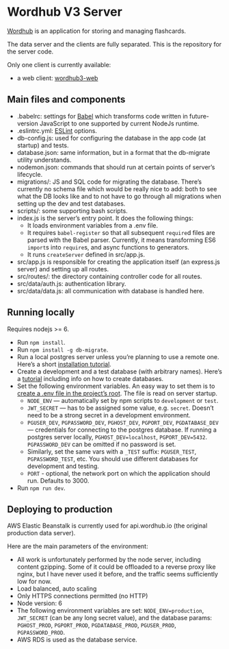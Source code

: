# Wordhub V3 Server

[Wordhub](https://wordhub.io) is an application for storing and managing flashcards.

The data server and the clients are fully separated. This is the repository for the server code.

Only one client is currently available:

* a web client: [wordhub3-web](https://github.com/pomerantsev/wordhub3-web)

## Main files and components

* .babelrc: settings for [Babel](https://babeljs.io/) which transforms code written in future-version JavaScript to one supported by current NodeJs runtime.
* .eslintrc.yml: [ESLint](http://eslint.org/) options.
* db-config.js: used for configuring the database in the app code (at startup) and tests.
* database.json: same information, but in a format that the db-migrate utility understands.
* nodemon.json: commands that should run at certain points of server’s lifecycle.
* migrations/: JS and SQL code for migrating the database. There’s currently no schema file which would be really nice to add: both to see what the DB looks like and to not have to go through all migrations when setting up the dev and test databases.
* scripts/: some supporting bash scripts.
* index.js is the server’s entry point. It does the following things:
  * It loads environment variables from a .env file.
  * It requires `babel-register` so that all subsequent `require`d files are parsed with the Babel parser. Currently, it means transforming ES6 `import`s into `require`s, and async functions to generators.
  * It runs `createServer` defined in src/app.js.
* src/app.js is responsible for creating the application itself (an express.js server) and setting up all routes.
* src/routes/: the directory containing controller code for all routes.
* src/data/auth.js: authentication library.
* src/data/data.js: all communication with database is handled here.

## Running locally

Requires nodejs >= 6.

* Run `npm install`.
* Run `npm install -g db-migrate`.
* Run a local postgres server unless you’re planning to use a remote one. Here’s a short [installation tutorial](https://chartio.com/resources/tutorials/how-to-start-postgresql-server-on-mac-os-x/).
* Create a development and a test database (with arbitrary names). Here’s a [tutorial](https://www.codementor.io/devops/tutorial/getting-started-postgresql-server-mac-osx) including info on how to create databases.
* Set the following environment variables. An easy way to set them is to [create a .env file in the project’s root](https://www.npmjs.com/package/dotenv). The file is read on server startup.
  * `NODE_ENV` — automatically set by npm scripts to `development` or `test`.
  * `JWT_SECRET` — has to be assigned some value, e.g. `secret`. Doesn’t need to be a strong secret in a development environment.
  * `PGUSER_DEV`, `PGPASSWORD_DEV`, `PGHOST_DEV`, `PGPORT_DEV`, `PGDATABASE_DEV` — credentials for connecting to the postgres database. If running a postgres server locally, `PGHOST_DEV=localhost`, `PGPORT_DEV=5432`. `PGPASSWORD_DEV` can be omitted if no password is set.
  * Similarly, set the same vars with a `_TEST` suffix: `PGUSER_TEST`, `PGPASSWORD_TEST`, etc. You should use different databases for development and testing.
  * `PORT` - optional, the network port on which the application should run. Defaults to 3000.
* Run `npm run dev`.

## Deploying to production

AWS Elastic Beanstalk is currently used for api.wordhub.io (the original production data server).

Here are the main parameters of the environment:
* All work is unfortunately performed by the node server, including content gzipping. Some of it could be offloaded to a reverse proxy like nginx, but I have never used it before, and the traffic seems sufficiently low for now.
* Load balanced, auto scaling
* Only HTTPS connections permitted (no HTTP)
* Node version: 6
* The following environment variables are set: `NODE_ENV=production`, `JWT_SECRET` (can be any long secret value), and the database params: `PGHOST_PROD`, `PGPORT_PROD`, `PGDATABASE_PROD`, `PGUSER_PROD`, `PGPASSWORD_PROD`.
* AWS RDS is used as the database service.
